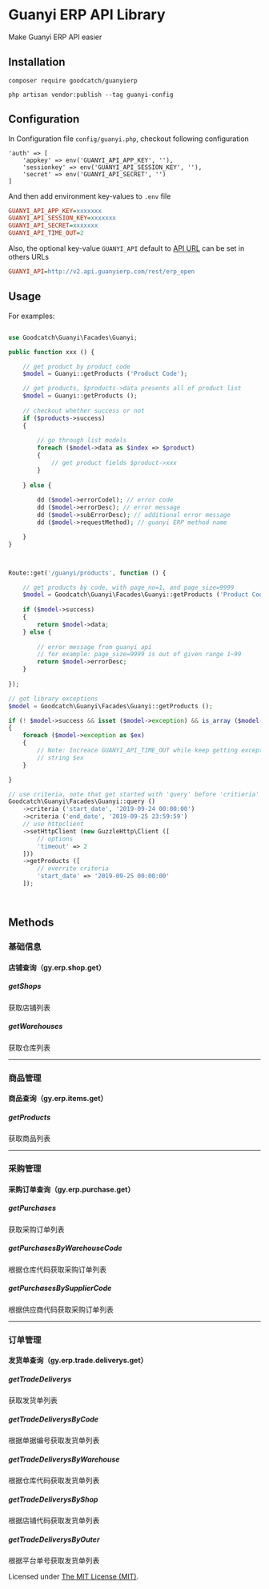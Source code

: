Guanyi ERP API Library
======

Make Guanyi ERP API easier

## Installation

```
composer require goodcatch/guanyierp

php artisan vendor:publish --tag guanyi-config
```

## Configuration

In Configuration file `config/guanyi.php`, checkout following configuration 


```
'auth' => [
    'appkey' => env('GUANYI_API_APP_KEY', ''),
    'sessionkey' => env('GUANYI_API_SESSION_KEY', ''),
    'secret' => env('GUANYI_API_SECRET', '')
]
```

And then add environment key-values to `.env` file

```ini
GUANYI_API_APP_KEY=xxxxxxx
GUANYI_API_SESSION_KEY=xxxxxxx
GUANYI_API_SECRET=xxxxxxx
GUANYI_API_TIME_OUT=2

```

Also, the optional key-value `GUANYI_API` default to [API URL](http://v2.api.guanyierp.com/rest/erp_open)
can be set in others URLs

```ini
GUANYI_API=http://v2.api.guanyierp.com/rest/erp_open
```


## Usage

For examples:

```php

use Goodcatch\Guanyi\Facades\Guanyi;

public function xxx () {

    // get product by product code
    $model = Guanyi::getProducts ('Product Code');

    // get products, $products->data presents all of product list
    $model = Guanyi::getProducts ();
    
    // checkout whether success or not
    if ($products->success)
    {
    
        // go through list models
        foreach ($model->data as $index => $product)
        {
            // get product fields $product->xxx
        }
        
    } else {
    
        dd ($model->errorCodel); // error code
        dd ($model->errorDesc); // error message
        dd ($model->subErrorDesc); // additional error message
        dd ($model->requestMethod); // guanyi ERP method name

    }
}


```

```php


Route::get('/guanyi/products', function () {

    // get products by code, with page_no=1, and page_size=9999
    $model = Goodcatch\Guanyi\Facades\Guanyi::getProducts ('Product Code', [], 1, 9999);
    
    if ($model->success)
    {
        return $model->data;
    } else {
        
        // error message from guanyi api
        // for example: page_size=9999 is out of given range 1~99
        return $model->errorDesc;
    }
    
});

// got library exceptions
$model = Goodcatch\Guanyi\Facades\Guanyi::getProducts ();

if (! $model->success && isset ($model->exception) && is_array ($model->exception))
{
    foreach ($model->exception as $ex)
    {
        // Note: Increace GUANYI_API_TIME_OUT while keep getting exception.
        // string $ex
    }

}

// use criteria, note that get started with 'query' before 'critieria'
Goodcatch\Guanyi\Facades\Guanyi::query ()
    ->criteria ('start_date', '2019-09-24 00:00:00')
    ->criteria ('end_date', '2019-09-25 23:59:59')
    // use httpclient
    ->setHttpClient (new GuzzleHttp\Client ([
        // options
        'timeout' => 2
    ]))
    ->getProducts ([
        // overrite criteria
        'start_date' => '2019-09-25 00:00:00'
    ]);




```


## Methods

### 基础信息

#### 店铺查询（gy.erp.shop.get）

##### getShops
获取店铺列表

##### getWarehouses
获取仓库列表

---

### 商品管理

#### 商品查询（gy.erp.items.get）

##### getProducts
获取商品列表
 
---

### 采购管理

#### 采购订单查询（gy.erp.purchase.get）

##### getPurchases
获取采购订单列表

##### getPurchasesByWarehouseCode
根据仓库代码获取采购订单列表

##### getPurchasesBySupplierCode
根据供应商代码获取采购订单列表


---

### 订单管理

#### 发货单查询（gy.erp.trade.deliverys.get）

##### getTradeDeliverys
获取发货单列表

##### getTradeDeliverysByCode

根据单据编号获取发货单列表

##### getTradeDeliverysByWarehouse

根据仓库代码获取发货单列表

##### getTradeDeliverysByShop

根据店铺代码获取发货单列表

##### getTradeDeliverysByOuter

根据平台单号获取发货单列表







Licensed under [The MIT License (MIT)](LICENSE).

